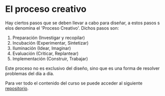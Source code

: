 # El proceso creativo

Hay ciertos pasos que se deben llevar a cabo para diseñar, a estos pasos s elos denomina el 'Proceso Creativo'. Dichos pasos son:

1. Preparación (Investigar y recopilar)
2. Incubación (Experimentar, Sintetizar)
3. Iluminación (Idear, Imaginar)
4. Evaluación (Criticar, Replantear)
5. Implementación (Construir, Trabajar)

Este proceso no es exclusivo del diseño, sino que es una forma de resolver problemas del día a día.

Para ver todo el contenido del curso se puede acceder al siguiente [repositorio](https://github.com/mssroboto/diseno-para-programadores).
